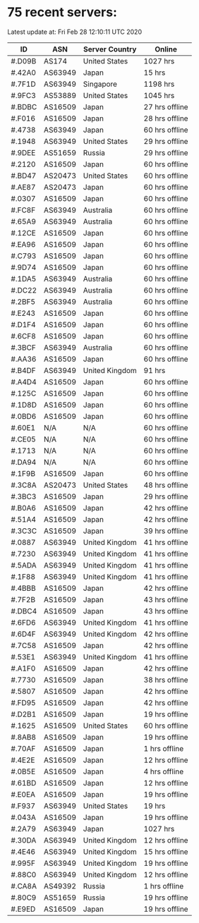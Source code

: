 # 75 recent servers:

Latest update at: Fri Feb 28 12:10:11 UTC 2020

| ID | ASN | Server Country | Online |
| -- | --- | -------------- | ------ |
| #.D09B | AS174 | United States | 1027 hrs |
| #.42A0 | AS63949 | Japan | 15 hrs |
| #.7F1D | AS63949 | Singapore | 1198 hrs |
| #.9FC3 | AS53889 | United States | 1045 hrs |
| #.BDBC | AS16509 | Japan | 27 hrs offline |
| #.F016 | AS16509 | Japan | 28 hrs offline |
| #.4738 | AS63949 | Japan | 60 hrs offline |
| #.1948 | AS63949 | United States | 29 hrs offline |
| #.9DEE | AS51659 | Russia | 29 hrs offline |
| #.2120 | AS16509 | Japan | 60 hrs offline |
| #.BD47 | AS20473 | United States | 60 hrs offline |
| #.AE87 | AS20473 | Japan | 60 hrs offline |
| #.0307 | AS16509 | Japan | 60 hrs offline |
| #.FC8F | AS63949 | Australia | 60 hrs offline |
| #.65A9 | AS63949 | Australia | 60 hrs offline |
| #.12CE | AS16509 | Japan | 60 hrs offline |
| #.EA96 | AS16509 | Japan | 60 hrs offline |
| #.C793 | AS16509 | Japan | 60 hrs offline |
| #.9D74 | AS16509 | Japan | 60 hrs offline |
| #.1DA5 | AS63949 | Australia | 60 hrs offline |
| #.DC22 | AS63949 | Australia | 60 hrs offline |
| #.2BF5 | AS63949 | Australia | 60 hrs offline |
| #.E243 | AS16509 | Japan | 60 hrs offline |
| #.D1F4 | AS16509 | Japan | 60 hrs offline |
| #.6CF8 | AS16509 | Japan | 60 hrs offline |
| #.3BCF | AS63949 | Australia | 60 hrs offline |
| #.AA36 | AS16509 | Japan | 60 hrs offline |
| #.B4DF | AS63949 | United Kingdom | 91 hrs |
| #.A4D4 | AS16509 | Japan | 60 hrs offline |
| #.125C | AS16509 | Japan | 60 hrs offline |
| #.1D8D | AS16509 | Japan | 60 hrs offline |
| #.0BD6 | AS16509 | Japan | 60 hrs offline |
| #.60E1 | N/A | N/A | 60 hrs offline |
| #.CE05 | N/A | N/A | 60 hrs offline |
| #.1713 | N/A | N/A | 60 hrs offline |
| #.DA94 | N/A | N/A | 60 hrs offline |
| #.1F9B | AS16509 | Japan | 60 hrs offline |
| #.3C8A | AS20473 | United States | 48 hrs offline |
| #.3BC3 | AS16509 | Japan | 29 hrs offline |
| #.B0A6 | AS16509 | Japan | 42 hrs offline |
| #.51A4 | AS16509 | Japan | 42 hrs offline |
| #.3C3C | AS16509 | Japan | 39 hrs offline |
| #.0887 | AS63949 | United Kingdom | 41 hrs offline |
| #.7230 | AS63949 | United Kingdom | 41 hrs offline |
| #.5ADA | AS63949 | United Kingdom | 41 hrs offline |
| #.1F88 | AS63949 | United Kingdom | 41 hrs offline |
| #.4BBB | AS16509 | Japan | 42 hrs offline |
| #.7F2B | AS16509 | Japan | 43 hrs offline |
| #.DBC4 | AS16509 | Japan | 43 hrs offline |
| #.6FD6 | AS63949 | United Kingdom | 41 hrs offline |
| #.6D4F | AS63949 | United Kingdom | 42 hrs offline |
| #.7C58 | AS16509 | Japan | 42 hrs offline |
| #.53E1 | AS63949 | United Kingdom | 41 hrs offline |
| #.A1F0 | AS16509 | Japan | 42 hrs offline |
| #.7730 | AS16509 | Japan | 38 hrs offline |
| #.5807 | AS16509 | Japan | 42 hrs offline |
| #.FD95 | AS16509 | Japan | 42 hrs offline |
| #.D2B1 | AS16509 | Japan | 19 hrs offline |
| #.1625 | AS16509 | United States | 60 hrs offline |
| #.8AB8 | AS16509 | Japan | 19 hrs offline |
| #.70AF | AS16509 | Japan | 1 hrs offline |
| #.4E2E | AS16509 | Japan | 12 hrs offline |
| #.0B5E | AS16509 | Japan | 4 hrs offline |
| #.61BD | AS16509 | Japan | 12 hrs offline |
| #.E0EA | AS16509 | Japan | 19 hrs offline |
| #.F937 | AS63949 | United States | 19 hrs |
| #.043A | AS16509 | Japan | 19 hrs offline |
| #.2A79 | AS63949 | Japan | 1027 hrs |
| #.30DA | AS63949 | United Kingdom | 12 hrs offline |
| #.4E46 | AS63949 | United Kingdom | 15 hrs offline |
| #.995F | AS63949 | United Kingdom | 19 hrs offline |
| #.88C0 | AS63949 | United Kingdom | 12 hrs offline |
| #.CA8A | AS49392 | Russia | 1 hrs offline |
| #.80C9 | AS51659 | Russia | 19 hrs offline |
| #.E9ED | AS16509 | Japan | 19 hrs offline |


